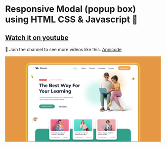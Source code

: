 # Responsive Modal (popup box) using HTML CSS & Javascript 🚀

## [Watch it on youtube](https://youtu.be/pX9K9g28CRg)

💙 Join the channel to see more videos like this. [Annicode](https://www.youtube.com/@Annicode)

![preview img](/preview-new.png)
